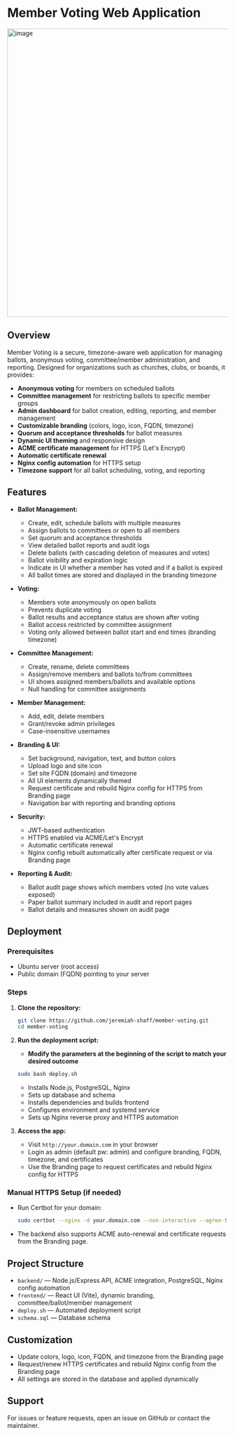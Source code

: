 # Member Voting Web Application
<img width="755" height="658" alt="image" src="https://github.com/user-attachments/assets/9f25ee4e-672a-4f26-b14b-6f6978f6c3c1" />

## Overview

Member Voting is a secure, timezone-aware web application for managing ballots, anonymous voting, committee/member administration, and reporting. Designed for organizations such as churches, clubs, or boards, it provides:

- **Anonymous voting** for members on scheduled ballots
- **Committee management** for restricting ballots to specific member groups
- **Admin dashboard** for ballot creation, editing, reporting, and member management
- **Customizable branding** (colors, logo, icon, FQDN, timezone)
- **Quorum and acceptance thresholds** for ballot measures
- **Dynamic UI theming** and responsive design
- **ACME certificate management** for HTTPS (Let's Encrypt)
- **Automatic certificate renewal**
- **Nginx config automation** for HTTPS setup
- **Timezone support** for all ballot scheduling, voting, and reporting

## Features

- **Ballot Management:**
  - Create, edit, schedule ballots with multiple measures
  - Assign ballots to committees or open to all members
  - Set quorum and acceptance thresholds
  - View detailed ballot reports and audit logs
  - Delete ballots (with cascading deletion of measures and votes)
  - Ballot visibility and expiration logic
  - Indicate in UI whether a member has voted and if a ballot is expired
  - All ballot times are stored and displayed in the branding timezone

- **Voting:**
  - Members vote anonymously on open ballots
  - Prevents duplicate voting
  - Ballot results and acceptance status are shown after voting
  - Ballot access restricted by committee assignment
  - Voting only allowed between ballot start and end times (branding timezone)

- **Committee Management:**
  - Create, rename, delete committees
  - Assign/remove members and ballots to/from committees
  - UI shows assigned members/ballots and available options
  - Null handling for committee assignments

- **Member Management:**
  - Add, edit, delete members
  - Grant/revoke admin privileges
  - Case-insensitive usernames

- **Branding & UI:**
  - Set background, navigation, text, and button colors
  - Upload logo and site icon
  - Set site FQDN (domain) and timezone
  - All UI elements dynamically themed
  - Request certificate and rebuild Nginx config for HTTPS from Branding page
  - Navigation bar with reporting and branding options

- **Security:**
  - JWT-based authentication
  - HTTPS enabled via ACME/Let's Encrypt
  - Automatic certificate renewal
  - Nginx config rebuilt automatically after certificate request or via Branding page

- **Reporting & Audit:**
  - Ballot audit page shows which members voted (no vote values exposed)
  - Paper ballot summary included in audit and report pages
  - Ballot details and measures shown on audit page

## Deployment

### Prerequisites
- Ubuntu server (root access)
- Public domain (FQDN) pointing to your server

### Steps
1. **Clone the repository:**
   ```bash
   git clone https://github.com/jeremiah-shaff/member-voting.git
   cd member-voting
   ```
2. **Run the deployment script:**
   - **Modify the parameters at the beginning of the script to match your desired outcome**

   ```bash
   sudo bash deploy.sh
   ```
   - Installs Node.js, PostgreSQL, Nginx
   - Sets up database and schema
   - Installs dependencies and builds frontend
   - Configures environment and systemd service
   - Sets up Nginx reverse proxy and HTTPS automation

3. **Access the app:**
   - Visit `http://your.domain.com` in your browser
   - Login as admin (default pw: admin) and configure branding, FQDN, timezone, and certificates
   - Use the Branding page to request certificates and rebuild Nginx config for HTTPS

### Manual HTTPS Setup (if needed)
- Run Certbot for your domain:
  ```bash
  sudo certbot --nginx -d your.domain.com --non-interactive --agree-tos -m admin@your.domain.com
  ```
- The backend also supports ACME auto-renewal and certificate requests from the Branding page.

## Project Structure
- `backend/` — Node.js/Express API, ACME integration, PostgreSQL, Nginx config automation
- `frontend/` — React UI (Vite), dynamic branding, committee/ballot/member management
- `deploy.sh` — Automated deployment script
- `schema.sql` — Database schema

## Customization
- Update colors, logo, icon, FQDN, and timezone from the Branding page
- Request/renew HTTPS certificates and rebuild Nginx config from the Branding page
- All settings are stored in the database and applied dynamically

## Support
For issues or feature requests, open an issue on GitHub or contact the maintainer.
